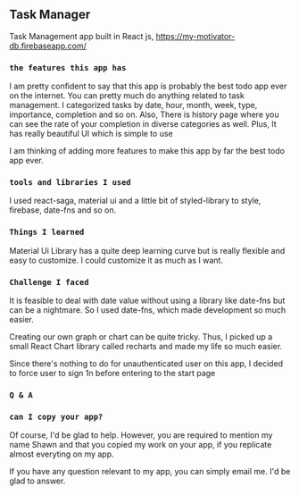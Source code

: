 ## Task Manager

Task Management app built in React js, https://my-motivator-db.firebaseapp.com/

### `the features this app has`

I am pretty confident to say that this app is probably the best todo app ever on the internet.
You can pretty much do anything related to task management.
I categorized tasks by date, hour, month, week, type, importance, completion and so on.
Also, There is history page where you can see the rate of your completion in diverse categories as well.
Plus, It has really beautiful UI which is simple to use

I am thinking of adding more features to make this app by far the best todo app ever.

### `tools and libraries I used`

I used react-saga, material ui and a little bit of styled-library to style,
firebase, date-fns and so on.

### `Things I learned`

Material Ui Library has a quite deep learning curve but is really flexible and easy to customize. I could customize it as much as I want.

### `Challenge I faced`

It is feasible to deal with date value without using a library like date-fns but can be a nightmare.
So I used date-fns, which made development so much easier.

Creating our own graph or chart can be quite tricky. Thus, I picked up a small React Chart library called recharts and made my life so much easier.

Since there's nothing to do for unauthenticated user on this app, I decided to force user to sign 1n
before entering to the start page

### `Q & A`

### `can I copy your app?`

Of course, I'd be glad to help.
However, you are required to mention my name Shawn and that you copied my work on your app, if you
replicate almost everyting on my app.

If you have any question relevant to my app, you can simply email me. I'd be glad to answer.
